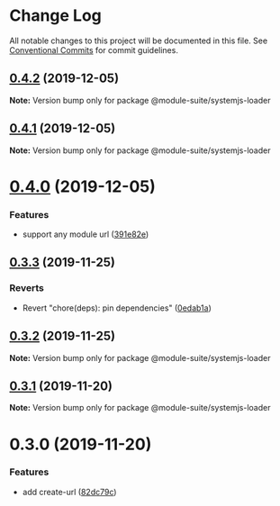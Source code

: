 # Change Log

All notable changes to this project will be documented in this file.
See [Conventional Commits](https://conventionalcommits.org) for commit guidelines.

## [0.4.2](https://github.com/zelzen/module-suite/compare/@module-suite/systemjs-loader@0.4.1...@module-suite/systemjs-loader@0.4.2) (2019-12-05)

**Note:** Version bump only for package @module-suite/systemjs-loader





## [0.4.1](https://github.com/zelzen/module-suite/compare/@module-suite/systemjs-loader@0.4.0...@module-suite/systemjs-loader@0.4.1) (2019-12-05)

**Note:** Version bump only for package @module-suite/systemjs-loader





# [0.4.0](https://github.com/zelzen/module-suite/compare/@module-suite/systemjs-loader@0.3.3...@module-suite/systemjs-loader@0.4.0) (2019-12-05)


### Features

* support any module url ([391e82e](https://github.com/zelzen/module-suite/commit/391e82e9aa2deaf0d124a060b3462c41daa8a30b))





## [0.3.3](https://github.com/zelzen/module-suite/compare/@module-suite/systemjs-loader@0.3.2...@module-suite/systemjs-loader@0.3.3) (2019-11-25)


### Reverts

* Revert "chore(deps): pin dependencies" ([0edab1a](https://github.com/zelzen/module-suite/commit/0edab1ab89eef1fb56ac291aea1c78f91eccd05a))





## [0.3.2](https://github.com/zelzen/module-suite/compare/@module-suite/systemjs-loader@0.3.1...@module-suite/systemjs-loader@0.3.2) (2019-11-25)

**Note:** Version bump only for package @module-suite/systemjs-loader





## [0.3.1](https://github.com/zelzen/module-suite/compare/@module-suite/systemjs-loader@0.3.0...@module-suite/systemjs-loader@0.3.1) (2019-11-20)

**Note:** Version bump only for package @module-suite/systemjs-loader





# 0.3.0 (2019-11-20)


### Features

* add create-url ([82dc79c](https://github.com/zelzen/module-suite/commit/82dc79cd4e1cba0173c52f2ea9bd31571be6161f))
